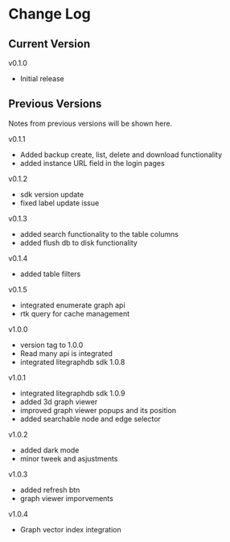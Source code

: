 # Change Log

## Current Version

v0.1.0

- Initial release

## Previous Versions

Notes from previous versions will be shown here.

v0.1.1

- Added backup create, list, delete and download functionality
- added instance URL field in the login pages

v0.1.2

- sdk version update
- fixed label update issue

v0.1.3

- added search functionality to the table columns
- added flush db to disk functionality

v0.1.4

- added table filters

v0.1.5

- integrated enumerate graph api
- rtk query for cache management

v1.0.0

- version tag to 1.0.0
- Read many api is integrated
- integrated litegraphdb sdk 1.0.8

v1.0.1

- integrated litegraphdb sdk 1.0.9
- added 3d graph viewer
- improved graph viewer popups and its position
- added searchable node and edge selector

v1.0.2

- added dark mode
- minor tweek and asjustments

v1.0.3

- added refresh btn
- graph viewer imporvements


v1.0.4
- Graph vector index integration